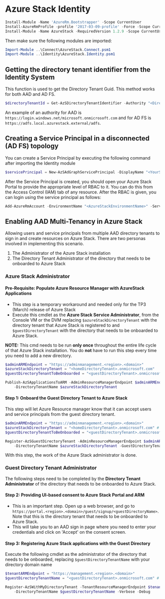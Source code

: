 # Azure Stack Identity

```powershell
Install-Module -Name 'AzureRm.Bootstrapper' -Scope CurrentUser
Install-AzureRmProfile -profile '2017-03-09-profile' -Force -Scope CurrentUser
Install-Module -Name AzureStack -RequiredVersion 1.2.9 -Scope CurrentUser
```

Then make sure the following modules are imported:

```powershell
Import-Module ..\Connect\AzureStack.Connect.psm1
Import-Module ..\Identity\AzureStack.Identity.psm1
```

## Getting the directory tenant identifier from the Identity System

This function is used to get the Directory Tenant Guid. This method works for both AAD and AD FS.

```powershell
$directoryTenantId = Get-AzSDirectoryTenantIdentifier -Authority "<DirectoryTenantUrl>"
```

An example of an authority for AAD is `https://login.windows.net/microsoft.onmicrosoft.com`
and for AD FS is `https://adfs.local.azurestack.external/adfs`.

## Creating a Service Principal in a disconnected (AD FS) topology

You can create a Service Principal by executing the following command after importing the Identity module

```powershell
$servicePrincipal = New-AzSAdGraphServicePrincipal -DisplayName "<YourServicePrincipalName>" -AdminCredential $(Get-Credential) -Verbose
```

After the Service Principal is created, you should open your Azure Stack Portal to provide the appropriate level of RBAC to it. You can do this from the Access Control (IAM) tab of any resource. After the RBAC is given, you can login using the service principal as follows:

```powershell
Add-AzureRmAccount -EnvironmentName "<AzureStackEnvironmentName>" -ServicePrincipal -CertificateThumbprint $servicePrincipal.Thumbprint -ApplicationId $servicePrincipal.ApplicationId -TenantId $directoryTenantId
```

## Enabling AAD Multi-Tenancy in Azure Stack

Allowing users and service principals from multiple AAD directory tenants to sign in and create resources on Azure Stack.
There are two personas involved in implementing this scenario.

1. The Administrator of the Azure Stack installation
1. The Directory Tenant Administrator of the directory that needs to be onboarded to Azure Stack

### Azure Stack Administrator

#### Pre-Requisite: Populate Azure Resource Manager with AzureStack Applications

- This step is a temporary workaround and needed only  for the TP3 (March) release of Azure Stack
- Execute this cmdlet as the **Azure Stack Service Administrator**, from the Console VM or the DVM replacing ```$azureStackDirectoryTenant``` with the directory tenant that Azure Stack is registered to and ```$guestDirectoryTenant``` with the directory that needs to be onboarded to Azure Stack.

__NOTE:__ This cmd needs to be run **only once** throughout the entire life cycle of that Azure Stack installation. You do **not** have to run this step every time you need to add a new directory.

```powershell
$adminARMEndpoint = "https://adminmanagement.<region>.<domain>"
$azureStackDirectoryTenant = "<homeDirectoryTenant>.onmicrosoft.com"
$guestDirectoryTenantToBeOnboarded = "<guestDirectoryTenant>.onmicrosoft.com"

Publish-AzSApplicationsToARM -AdminResourceManagerEndpoint $adminARMEndpoint `
    -DirectoryTenantName $azureStackDirectoryTenant
```

#### Step 1: Onboard the Guest Directory Tenant to Azure Stack

This step will let Azure Resource manager know that it can accept users and service principals from the guest directory tenant.

```powershell
$adminARMEndpoint = "https://adminmanagement.<region>.<domain>"
$azureStackDirectoryTenant = "<homeDirectoryTenant>.onmicrosoft.com" # this is the primary tenant Azure Stack is registered to
$guestDirectoryTenantToBeOnboarded = "<guestDirectoryTenant>.onmicrosoft.com" # this is the new tenant that needs to be onboarded to Azure Stack

Register-AzSGuestDirectoryTenant -AdminResourceManagerEndpoint $adminARMEndpoint `
    -DirectoryTenantName $azureStackDirectoryTenant -GuestDirectoryTenantName $guestDirectoryTenantToBeOnboarded
```

With this step, the work of the Azure Stack administrator is done.

### Guest Directory Tenant Administrator

The following steps need to be completed by the **Directory Tenant Administrator** of the directory that needs to be onboarded to Azure Stack.

#### Step 2: Providing UI-based consent to Azure Stack Portal and ARM

- This is an important step. Open up a web browser, and go to `https://portal.<region>.<domain>/guest/signup/<guestDirectoryName>`. Note that this is the directory tenant that needs to be onboarded to Azure Stack. 
- This will take you to an AAD sign in page where you need to enter your credentials and click on 'Accept' on the consent screen.

#### Step 3: Registering Azure Stack applications with the Guest Directory

Execute the following cmdlet as the administrator of the directory that needs to be onboarded, replacing ```$guestDirectoryTenantName``` with your directory domain name

```powershell
$tenantARMEndpoint = "https://management.<region>.<domain>"
$guestDirectoryTenantName = "<guestDirectoryTenant>.onmicrosoft.com" # this is the new tenant that needs to be onboarded to Azure Stack

Register-AzSWithMyDirectoryTenant -TenantResourceManagerEndpoint $tenantARMEndpoint `
    -DirectoryTenantName $guestDirectoryTenantName -Verbose -Debug
```
